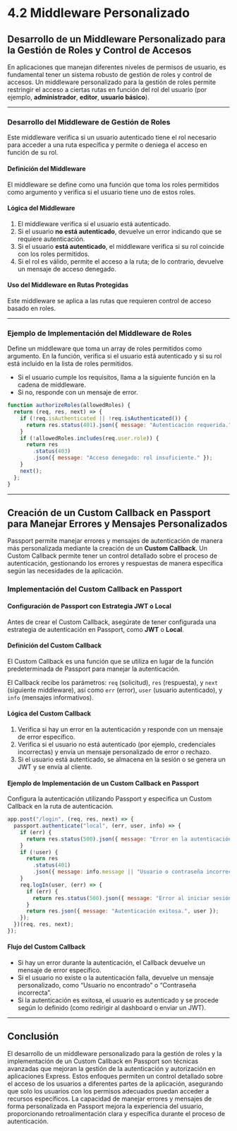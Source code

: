 # 4.2 Middleware Personalizado

## Desarrollo de un Middleware Personalizado para la Gestión de Roles y Control de Accesos

En aplicaciones que manejan diferentes niveles de permisos de usuario, es fundamental tener un sistema robusto de gestión de roles y control de accesos. Un middleware personalizado para la gestión de roles permite restringir el acceso a ciertas rutas en función del rol del usuario (por ejemplo, **administrador**, **editor**, **usuario básico**).

---

### Desarrollo del Middleware de Gestión de Roles

Este middleware verifica si un usuario autenticado tiene el rol necesario para acceder a una ruta específica y permite o deniega el acceso en función de su rol.

#### Definición del Middleware

El middleware se define como una función que toma los roles permitidos como argumento y verifica si el usuario tiene uno de estos roles.

#### Lógica del Middleware

1. El middleware verifica si el usuario está autenticado.
2. Si el usuario **no está autenticado**, devuelve un error indicando que se requiere autenticación.
3. Si el usuario **está autenticado**, el middleware verifica si su rol coincide con los roles permitidos.
4. Si el rol es válido, permite el acceso a la ruta; de lo contrario, devuelve un mensaje de acceso denegado.

#### Uso del Middleware en Rutas Protegidas

Este middleware se aplica a las rutas que requieren control de acceso basado en roles.

---

### Ejemplo de Implementación del Middleware de Roles

Define un middleware que toma un array de roles permitidos como argumento. En la función, verifica si el usuario está autenticado y si su rol está incluido en la lista de roles permitidos.

- Si el usuario cumple los requisitos, llama a la siguiente función en la cadena de middleware.
- Si no, responde con un mensaje de error.

```js
function authorizeRoles(allowedRoles) {
  return (req, res, next) => {
    if (!req.isAuthenticated || !req.isAuthenticated()) {
      return res.status(401).json({ message: "Autenticación requerida." });
    }
    if (!allowedRoles.includes(req.user.role)) {
      return res
        .status(403)
        .json({ message: "Acceso denegado: rol insuficiente." });
    }
    next();
  };
}
```

---

## Creación de un Custom Callback en Passport para Manejar Errores y Mensajes Personalizados

Passport permite manejar errores y mensajes de autenticación de manera más personalizada mediante la creación de un **Custom Callback**. Un Custom Callback permite tener un control detallado sobre el proceso de autenticación, gestionando los errores y respuestas de manera específica según las necesidades de la aplicación.

### Implementación del Custom Callback en Passport

#### Configuración de Passport con Estrategia JWT o Local

Antes de crear el Custom Callback, asegúrate de tener configurada una estrategia de autenticación en Passport, como **JWT** o **Local**.

#### Definición del Custom Callback

El Custom Callback es una función que se utiliza en lugar de la función predeterminada de Passport para manejar la autenticación.

El Callback recibe los parámetros: `req` (solicitud), `res` (respuesta), y `next` (siguiente middleware), así como `err` (error), `user` (usuario autenticado), y `info` (mensajes informativos).

#### Lógica del Custom Callback

1. Verifica si hay un error en la autenticación y responde con un mensaje de error específico.
2. Verifica si el usuario no está autenticado (por ejemplo, credenciales incorrectas) y envía un mensaje personalizado de error o rechazo.
3. Si el usuario está autenticado, se almacena en la sesión o se genera un JWT y se envía al cliente.

#### Ejemplo de Implementación de un Custom Callback en Passport

Configura la autenticación utilizando Passport y especifica un Custom Callback en la ruta de autenticación.

```js
app.post("/login", (req, res, next) => {
  passport.authenticate("local", (err, user, info) => {
    if (err) {
      return res.status(500).json({ message: "Error en la autenticación." });
    }
    if (!user) {
      return res
        .status(401)
        .json({ message: info.message || "Usuario o contraseña incorrectos." });
    }
    req.logIn(user, (err) => {
      if (err) {
        return res.status(500).json({ message: "Error al iniciar sesión." });
      }
      return res.json({ message: "Autenticación exitosa.", user });
    });
  })(req, res, next);
});
```

#### Flujo del Custom Callback

- Si hay un error durante la autenticación, el Callback devuelve un mensaje de error específico.
- Si el usuario no existe o la autenticación falla, devuelve un mensaje personalizado, como “Usuario no encontrado” o “Contraseña incorrecta”.
- Si la autenticación es exitosa, el usuario es autenticado y se procede según lo definido (como redirigir al dashboard o enviar un JWT).

---

## Conclusión

El desarrollo de un middleware personalizado para la gestión de roles y la implementación de un Custom Callback en Passport son técnicas avanzadas que mejoran la gestión de la autenticación y autorización en aplicaciones Express. Estos enfoques permiten un control detallado sobre el acceso de los usuarios a diferentes partes de la aplicación, asegurando que solo los usuarios con los permisos adecuados puedan acceder a recursos específicos. La capacidad de manejar errores y mensajes de forma personalizada en Passport mejora la experiencia del usuario, proporcionando retroalimentación clara y específica durante el proceso de autenticación.
